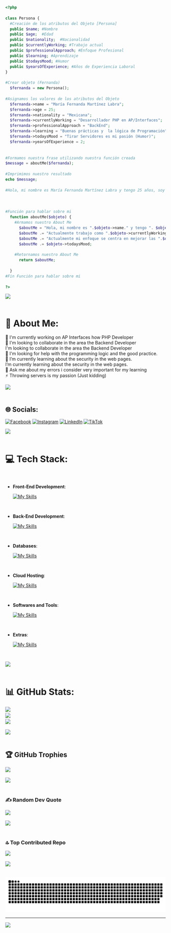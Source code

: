 
```php
<?php

class Persona {
  #Creación de los atributos del Objeto [Persona]
  public $name; #Nombre
  public $age;  #Edad
  public $nationality;  #Nacionalidad
  public $currentlyWorking; #Trabajo actual
  public $professionalApproach; #Enfoque Profesional
  public $learning; #Aprendizaje
  public $todaysMood; #Humor
  public $yearsOfExperience; #Años de Experiencia Laboral
}

#Crear objeto (Fernanda)
  $fernanda = new Persona();

#Asignamos los valores de los atributos del Objeto
  $fernanda->name = "María Fernanda Martínez Labra";
  $fernanda->age = 25;
  $fernanda->nationality = "Mexicana";
  $fernanda->currentlyWorking = "Desarrollador PHP en AP/Interfaces";
  $fernanda->professionalApproach = "BackEnd";
  $fernanda->learning = "Buenas prácticas y  la lógica de Programación";
  $fernanda->todaysMood = "Tirar Servidores es mi pasión (Humor)";
  $fernanda->yearsOfExperience = 2;


#Formamos nuestra frase utilizando nuestra función creada
$message = aboutMe($fernanda);

#Imprimimos nuestro resultado
echo $message;

#Hola, mi nombre es María Fernanda Martínez Labra y tengo 25 años, soy de nacionalidad Mexicana. Actualmente trabajo como Desarrollador PHP en AP/Interfaces y mi enfoque profesional es el área del BackEnd. Actualmente mi enfoque se centra en mejorar las Buenas prácticas y la lógica de Programación y si tuviera una frase que me describiera sería: Tirar Servidores es mi pasión (Humor).



#Función para hablar sobre mi
  function aboutMe($objeto) {
    #Armamos nuestro About Me
      $aboutMe = "Hola, mi nombre es ".$objeto->name." y tengo ". $objeto->age." años, soy de nacionalidad ". $objeto->nationality.".";
      $aboutMe .= "Actualmente trabajo como ".$objeto->currentlyWorking." y mi enfoque profesional es el área del ".$objeto->professionalApproach.".";
      $aboutMe .= "Actualmente mi enfoque se centra en mejorar las ".$objeto->learning. " y si tuviera una frase que me describiera sería: ";
      $aboutMe .= $objeto->todaysMood;
  
    #Retornamos nuestro About Me
      return $aboutMe;
  
  }
#Fin Función para hablar sobre mi

?>

```

<img src="https://user-images.githubusercontent.com/73097560/115834477-dbab4500-a447-11eb-908a-139a6edaec5c.gif"><br><br>

# 💫 About Me:
🔭 I'm currently working on AP Interfaces how PHP Developer<br>👯 I'm looking to collaborate in the area the Backend Developer<br>I'm looking to collaborate in the area the Backend Developer<br>🤝 I'm looking for help with the programming logic and the good practice.<br>🌱 I’m currently learning about the security in the web pages.<br>I’m currently learning about the security in the web pages.<br>💬 Ask me about my errors i consider very important for my learning<br>⚡ Throwing servers is my passion (Just kidding)

<img src="https://user-images.githubusercontent.com/73097560/115834477-dbab4500-a447-11eb-908a-139a6edaec5c.gif"><br><br>


## 🌐 Socials:
[![Facebook](https://img.shields.io/badge/Facebook-%231877F2.svg?logo=Facebook&logoColor=white)](https://facebook.com/FerMtzLabra) [![Instagram](https://img.shields.io/badge/Instagram-%23E4405F.svg?logo=Instagram&logoColor=white)](https://instagram.com/_mf_ml_) [![LinkedIn](https://img.shields.io/badge/LinkedIn-%230077B5.svg?logo=linkedin&logoColor=white)](https://linkedin.com/in/maria-fernanda-martinez-labra-732039161) [![TikTok](https://img.shields.io/badge/TikTok-%23000000.svg?logo=TikTok&logoColor=white)](https://tiktok.com/@fmltz) 

<img src="https://user-images.githubusercontent.com/73097560/115834477-dbab4500-a447-11eb-908a-139a6edaec5c.gif"><br><br>

# 💻 Tech Stack:

<br>   
    
- **Front-End Development**:

  [![My Skills](https://skills.thijs.gg/icons?i=html,css,js,angular,jquery,tailwind,bootstrap )](https://skills.thijs.gg)

<br>

- **Back-End Development**:

  [![My Skills](https://skills.thijs.gg/icons?i=php,java,nodejs )](https://skills.thijs.gg)

<br>

- **Databases**:

  [![My Skills](https://skills.thijs.gg/icons?i=mongodb,mysql,sql )](https://skills.thijs.gg)

<br>

- **Cloud Hosting**:

  [![My Skills](https://skills.thijs.gg/icons?i=aws,azure,github )](https://skills.thijs.gg)

<br>

- **Softwares and Tools**:

  [![My Skills](https://skills.thijs.gg/icons?i=linux,git,codepen,postman,bash,eclipse,figma,github,gitlab )](https://skills.thijs.gg)

<br>

- **Extras**:

  [![My Skills](https://skills.thijs.gg/icons?i=stackoverflow,linkedin )](https://skills.thijs.gg)
<br>

<img src="https://user-images.githubusercontent.com/73097560/115834477-dbab4500-a447-11eb-908a-139a6edaec5c.gif"><br><br>

# 📊 GitHub Stats:
![](https://github-readme-stats.vercel.app/api?username=mf-mlz&theme=omni&hide_border=false&include_all_commits=true&count_private=true)<br/>
![](https://github-readme-streak-stats.herokuapp.com/?user=mf-mlz&theme=omni&hide_border=false)<br/>
![](https://github-readme-stats.vercel.app/api/top-langs/?username=mf-mlz&theme=omni&hide_border=false&include_all_commits=true&count_private=true&layout=compact)

<img src="https://user-images.githubusercontent.com/73097560/115834477-dbab4500-a447-11eb-908a-139a6edaec5c.gif"><br><br>

## 🏆 GitHub Trophies
![](https://github-profile-trophy.vercel.app/?username=mf-mlz&theme=juicyfresh&no-frame=false&no-bg=false&margin-w=4)

<img src="https://user-images.githubusercontent.com/73097560/115834477-dbab4500-a447-11eb-908a-139a6edaec5c.gif"><br><br>

### ✍️ Random Dev Quote
![](https://quotes-github-readme.vercel.app/api?type=horizontal&theme=radical)

<img src="https://user-images.githubusercontent.com/73097560/115834477-dbab4500-a447-11eb-908a-139a6edaec5c.gif"><br><br>

### 🔝 Top Contributed Repo
![](https://github-contributor-stats.vercel.app/api?username=mf-mlz&limit=5&theme=dracula&combine_all_yearly_contributions=true)

<img src="https://user-images.githubusercontent.com/73097560/115834477-dbab4500-a447-11eb-908a-139a6edaec5c.gif"><br><br>

<div align="center">
  <a href="https://mf-mlz.github.io/mf-mlz/">
  <img  src="https://github.com/1999AZZAR/1999AZZAR/blob/main/resources/img/grid-snake.svg"
       alt="snake" /></a>
</div>

---
[![](https://visitcount.itsvg.in/api?id=mf-mlz&icon=7&color=5)](https://visitcount.itsvg.in)

<!-- Proudly created with GPRM ( https://gprm.itsvg.in ) -->

